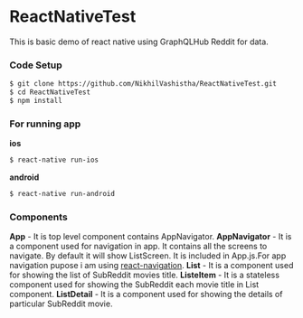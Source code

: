 # ReactNativeTest

This is basic demo of react native using GraphQLHub Reddit for data.

### Code Setup

```sh
$ git clone https://github.com/NikhilVashistha/ReactNativeTest.git
$ cd ReactNativeTest
$ npm install
```

### For running app

**ios**
```sh
$ react-native run-ios
```

**android**
```sh
$ react-native run-android
```

### Components

**App** - It is top level component contains AppNavigator.
**AppNavigator** - It is a component used for navigation in app. It contains all the screens to navigate. By default it will show ListScreen. It is included in App.js.For app navigation pupose i am using [react-navigation](https://reactnavigation.org/).
**List** - It is a component used for showing the list of SubReddit movies title.
**ListeItem** - It is a stateless component used for showing the SubReddit each movie title in List component.
**ListDetail** - It is a component used for showing the details of particular SubReddit movie.